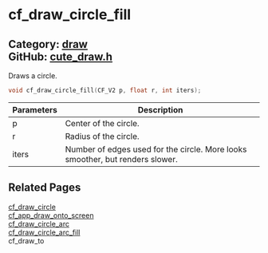# cf_draw_circle_fill

Category: [draw](https://github.com/RandyGaul/cute_framework/blob/master/docs/api_reference?id=draw)  
GitHub: [cute_draw.h](https://github.com/RandyGaul/cute_framework/blob/master/include/cute_draw.h)  
---

Draws a circle.

```cpp
void cf_draw_circle_fill(CF_V2 p, float r, int iters);
```

Parameters | Description
--- | ---
p | Center of the circle.
r | Radius of the circle.
iters | Number of edges used for the circle. More looks smoother, but renders slower.

## Related Pages

[cf_draw_circle](https://github.com/RandyGaul/cute_framework/blob/master/docs/draw/cf_draw_circle.md)  
[cf_app_draw_onto_screen](https://github.com/RandyGaul/cute_framework/blob/master/docs/app/cf_app_draw_onto_screen.md)  
[cf_draw_circle_arc](https://github.com/RandyGaul/cute_framework/blob/master/docs/draw/cf_draw_circle_arc.md)  
[cf_draw_circle_arc_fill](https://github.com/RandyGaul/cute_framework/blob/master/docs/draw/cf_draw_circle_arc_fill.md)  
cf_draw_to  
